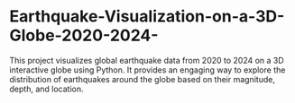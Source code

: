 # Earthquake-Visualization-on-a-3D-Globe-2020-2024-
This project visualizes global earthquake data from 2020 to 2024 on a 3D interactive globe using Python. It provides an engaging way to explore the distribution of earthquakes around the globe based on their magnitude, depth, and location.

